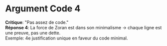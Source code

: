 # Argument Code 4
**Critique**: "Pas assez de code."  
**Réponse 4**: La force de Zoran est dans son minimalisme → chaque ligne est une preuve, pas une dette.  
Exemple: 4e justification unique en faveur du code minimal.
